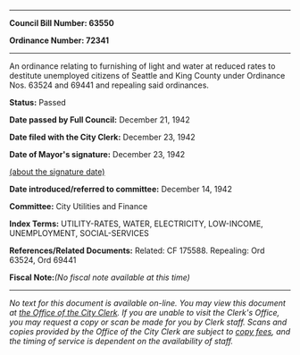 

********

**Council Bill Number: 63550**
   
**Ordinance Number: 72341**
********

 An ordinance relating to furnishing of light and water at reduced rates to destitute unemployed citizens of Seattle and King County under Ordinance Nos. 63524 and 69441 and repealing said ordinances.

**Status:** Passed
   
**Date passed by Full Council:** December 21, 1942
   
**Date filed with the City Clerk:** December 23, 1942
   
**Date of Mayor's signature:** December 23, 1942
   
[(about the signature date)](/~public/approvaldate.htm)
   
   
   
**Date introduced/referred to committee:** December 14, 1942
   
**Committee:** City Utilities and Finance
   
   
**Index Terms:** UTILITY-RATES, WATER, ELECTRICITY, LOW-INCOME, UNEMPLOYMENT, SOCIAL-SERVICES

**References/Related Documents:** Related: CF 175588. Repealing: Ord 63524, Ord 69441

**Fiscal Note:**_(No fiscal note available at this time)_
********

_No text for this document is available on-line. You may view this document at [the Office of the City Clerk](http://www.seattle.gov/leg/clerk/contactUs.htm). If you are unable to visit the Clerk's Office, you may request a copy or scan be made for you by Clerk staff. Scans and copies provided by the Office of the City Clerk are subject to [copy fees](http://clerk.seattle.gov/~public/clerkfees.htm), and the timing of service is dependent on the availability of staff._

